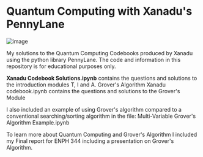 # Quantum Computing with Xanadu's PennyLane
![image](https://user-images.githubusercontent.com/64051575/209206122-72d5aaa1-8f5e-4ad7-8b44-7e14273247a7.png)

My solutions to the Quantum Computing Codebooks produced by Xanadu using the python library PennyLane. The code and information in this repository is for educational purposes only.

**Xanadu Codebook Solutions.ipynb** contains the questions and solutions to the introduction modules T, I and A. Grover's Algorithm Xanadu codebook.ipynb contains the questions and solutions to the Grover's Module

I also included an example of using Grover's algorithm compared to a conventional searching/sorting algorithm in the file: Multi-Variable Grover's Algorithm Example.ipynb

To learn more about Quantum Computing and Grover's Algorithm I included my Final report for ENPH 344 including a presentation on Grover's Algorithm.

